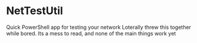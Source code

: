 # NetTestUtil
Quick PowerShell app for testing your network
Loterally threw this together while bored. 
Its a mess to read, and none of the main things work yet
